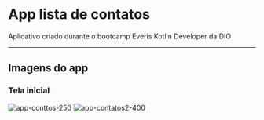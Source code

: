 # App lista de contatos
Aplicativo criado durante o bootcamp Everis Kotlin Developer da DIO

<hr>


## Imagens do app

### Tela inicial

![app-conttos-250](https://user-images.githubusercontent.com/55815494/115972562-85143880-a525-11eb-8407-90bc6733e87f.png)
![app-contatos2-400](https://user-images.githubusercontent.com/55815494/115972600-bbea4e80-a525-11eb-9b55-e66692264348.png)
